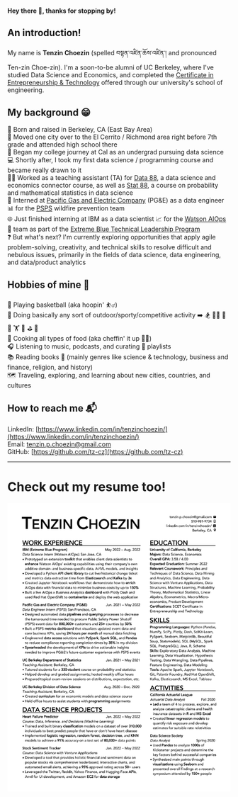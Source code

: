 #### Hey there 👋, thanks for stopping by!

## An introduction!
My name is **Tenzin Choezin** (spelled བསྟན་འཛིན་ཆོས་འཛིན་། and pronounced Ten-zin Choe-zin). I'm a soon-to-be alumni of UC Berkeley, where I've studied Data Science and Economics, and completed the [Certificate in Entrepreneurship & Technology](https://scet.berkeley.edu/students/certificate-in-entrepreneurship-and-technology/) offered through our university's school of engineering.   


## My background 😁
🌁 Born and raised in Berkeley, CA (East Bay Area)  
🧳 Moved one city over to the El Cerrito / Richmond area right before 7th grade and attended high school there    
🐻 Began my college journey at Cal as an undergrad pursuing data science   
💻 Shortly after, I took my first data science / programming course and became really drawn to it     
🧑‍🏫 Worked as a teaching assistant (TA) for [Data 88](https://data-88e.github.io/fa20/), a data science and economics connector course, as well as [Stat 88](http://stat88.org/), a course on probability and mathematical statistics in data science      
🔋 Interned at [Pacific Gas and Electric Company](https://www.pge.com/) (PG&E) as a data engineer 📊 for the [PSPS](https://www.pge.com/en_US/residential/outages/public-safety-power-shuttoff/learn-about-psps.page) wildfire prevention team     
🌐 Just finished interning at IBM as a data scientist 📈 for the [Watson AIOps](https://www.ibm.com/cloud/cloud-pak-for-watson-aiops) 🤖 team as part of the [Extreme Blue Technical Leadership Program](https://www.ibm.com/employment/extremeblue/)  
❓ But what's next? I'm currently exploring opportunities that apply agile problem-solving, creativity, and technical skills to resolve difficult and nebulous issues, primarily in the fields of data science, data engineering, and data/product analytics     


## Hobbies of mine 🙈
🏀 Playing basketball (aka hoopin' ⛹️‍♂️)  
🎽 Doing basically any sort of outdoor/sporty/competitive activity ➡️ 🏂 🏊‍♂️ 🏓 🚴 🏋️ 🚣‍ ⛳ 🎱        
🍳 Cooking all types of food (aka cheffin' it up 👨‍🍳)    
🎧 Listening to music, podcasts, and curating 🔀 playlists      
📚 Reading books 🔖 (mainly genres like science & technology, business and finance, religion, and history)          
🗺️ Traveling, exploring, and learning about new cities, countries, and cultures     


## How to reach me 📬
LinkedIn: [https://www.linkedin.com/in/tenzinchoezin/](https://www.linkedin.com/in/tenzinchoezin/)      
Email: [tenzin.p.choezin@gmail.com](tenzin.p.choezin@gmail.com)  
GitHub: [https://github.com/tz-cz](https://github.com/tz-cz)


-------------------
# Check out my resume too!
![](TZCZ_Resume.png)
